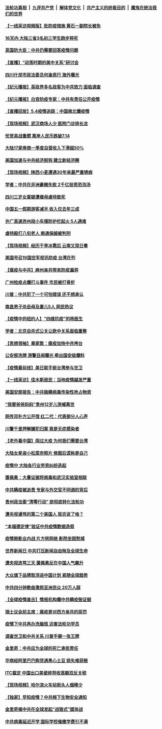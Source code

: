 

####  [法轮功真相](../../../../basic/blob/master/README.md?t=05042331) &nbsp;|&nbsp; [九评共产党](../../../../9ping.md/blob/master/README.md?t=05042331) &nbsp;|&nbsp; [解体党文化](../../../../jtdwh.md/blob/master/README.md?t=05042331)  &nbsp;|&nbsp; [共产主义的终极目的](../../../../gczydzjmd.md/blob/master/README.md?t=05042331) &nbsp;|&nbsp; [魔鬼在统治我们的世界](../../../../mgztzwmdsj.md/blob/master/README.md?t=05042331) 

#### [【一线采访视频版】批防疫措施 黄石一副院长被免](../pages/nsc413/n12080735.md?t=05042331) 

#### [16天内 大陆三省3名初三学生跑步猝死](../pages/nsc413/n12081775.md?t=05042331) 

#### [英国防大臣：中共仍需要回答疫情问题](../pages/nsc413/n12082077.md?t=05042331) 

#### [【直播】“动荡时期的美中关系”研讨会](../pages/nsc413/n12082231.md?t=05042331) 


#### [四川什邡市政法委员何渝恶行 海外曝光](../pages/nsc413/n12076321.md?t=05042331) 

#### [【纪元播报】英政界多名政客为中共效力 面临调查](../pages/nsc413/n12081498.md?t=05042331) 

#### [【纪元播报】白宫防疫专家：中共有责任公开疫情](../pages/nsc413/n12081933.md?t=05042331) 

#### [【直播回放】5.4疫情追踪：中国南北爆疫情](../pages/nsc413/n12081951.md?t=05042331) 

#### [【现场视频】武汉商场人少 医院门诊排长龙](../pages/nsc413/n12081910.md?t=05042331) 

#### [忧贸易战重燃 离岸人民币跌破7.14](../pages/nsc413/n12081846.md?t=05042331) 

#### [大陆17家券商一季度自营收入下滑超50%](../pages/nsc413/n12081802.md?t=05042331) 

#### [美国加速与中共经济脱钩 建立新经济圈](../pages/nsc413/n12081800.md?t=05042331) 

#### [【现场视频】陕西小麦遭遇30年来最严重锈病](../pages/nsc413/n12081572.md?t=05042331) 

#### [学者：中共在非洲豪赌失败 2千亿投资恐泡汤](../pages/nsc413/n12080590.md?t=05042331) 

#### [四川三岁女童疑遭继母虐待致死](../pages/nsc413/n12081616.md?t=05042331) 

#### [中国五一假期游客减半 收入仅去年三成](../pages/nsc413/n12081444.md?t=05042331) 

#### [许广高速连州段小车撞防护栏起火 5人遇难](../pages/nsc413/n12081208.md?t=05042331) 

#### [虐待殴打八旬老人 南通保姆被判刑](../pages/nsc413/n12081342.md?t=05042331) 

#### [【现场视频】经历干旱冰雹后 云南又现日晕](../pages/nsc413/n12080926.md?t=05042331) 

#### [美国号召19国空军视讯防疫 台湾在列](../pages/nsc413/n12081164.md?t=05042331) 

#### [【瘟疫与中共】麻州亲共带来防疫漏洞](../pages/nsc413/n12073515.md?t=05042331) 

#### [广州检疫点爆打斗事件 市民被打骨折](../pages/nsc413/n12080859.md?t=05042331) 

#### [川普：中共犯了一个可怕错误 还不想承认](../pages/nsc413/n12080777.md?t=05042331) 

#### [南昌男子杀岳母及妻儿5人 网民热议](../pages/nsc413/n12080864.md?t=05042331) 

#### [【疫情中的纽约人】“四维抗疫”的杨医生](../pages/nsc413/n12080589.md?t=05042331) 

#### [学者：北京自杀式公关让欧中关系面临重整](../pages/nsc413/n12080769.md?t=05042331) 

#### [【思想领袖】章家敦：瘟疫加快中共垮台](../pages/nsc413/n11974313.md?t=05042331) 

#### [公安部洗牌 港警丑闻曝光 牵出国安级爆料](../pages/nsc413/n12080606.md?t=05042331) 

#### [【疫情最前线】美日联手挺台湾参与世卫](../pages/nsc413/n12080717.md?t=05042331) 

#### [【一线采访】佳木斯居民：当地疫情越发严重](../pages/nsc413/n12080270.md?t=05042331) 

#### [美国安部报告：中共隐瞒病毒传染性抢占物资](../pages/nsc413/n12080488.md?t=05042331) 

#### [“我要爸爸妈妈”贵州12岁儿哭喊离世](../pages/nsc413/n12079888.md?t=05042331) 

#### [网传邓朴方公开信 红二代：代表部分人心声](../pages/nsc413/n12080048.md?t=05042331) 

#### [川警千里押解嫌犯归案 竟是无症感染者](../pages/nsc413/n12080382.md?t=05042331) 

#### [【老外看中国】闯过大疫 为何我们需要台湾](../pages/nsc413/n12080077.md?t=05042331) 

#### [大陆女星盗小松菜奈照片 修图后谎称是自己](../pages/nsc413/n12080208.md?t=05042331) 

#### [疫情中 大陆各行业劳资纠纷迭起](../pages/nsc413/n12080272.md?t=05042331) 

#### [蓬佩奥：大量证据将病毒和武汉实验室相联](../pages/nsc413/n12080214.md?t=05042331) 

#### [中共瞒疫被追责 专家与外交官不同调的背后](../pages/nsc413/n12076680.md?t=05042331) 

#### [贵州政法委“清零行动” 欲彻底转化法轮功](../pages/nsc413/n12079515.md?t=05042331) 

#### [遭央视谩骂的第二个美国人 班农说了啥？](../pages/nsc413/n12080130.md?t=05042331) 

#### [“本福德定律”验证中共疫情数据造假](../pages/nsc413/n12074400.md?t=05042331) 

#### [疫情掀影业内战 片方转网络 影院坐困愁城](../pages/nsc413/n12079994.md?t=05042331) 

#### [世界新闻日 中共打压新闻自由殃及全球生命](../pages/nsc413/n12079965.md?t=05042331) 

#### [遭央视连骂三天 蓬佩奥反在中国人气飙升](../pages/nsc413/n12077776.md?t=05042331) 

#### [大众旗下品牌取消进中国计划 紧随全球趋势](../pages/nsc413/n12079942.md?t=05042331) 

#### [中共四分钟歌曲激怒亚洲民众 20万人踩](../pages/nsc413/n12079946.md?t=05042331) 

#### [【全球疫情直击】情报机构曝中共瞒疫毁证据](../pages/nsc413/n12079852.md?t=05042331) 

#### [瑞士议会前主席：瘟疫是对西方亲共的惩罚](../pages/nsc413/n12079925.md?t=05042331) 

#### [疫情下中共再办洗脑班 迫害法轮功学员](../pages/nsc413/n12027127.md?t=05042331) 

#### [调查世卫和中共关系 川普手握一张王牌](../pages/nsc413/n12078752.md?t=05042331) 

#### [金里奇：中共应为全球的死亡承担责任](../pages/nsc413/n12079817.md?t=05042331) 


#### [华商经阿里巴巴购货遇黑心土豆 损失难获赔](../pages/nsc413/n12077164.md?t=05042331) 

#### [ITC裁定 中国出口美瓷砖将收高额双反关税](../pages/nsc413/n12079462.md?t=05042331) 

#### [【现场视频】哈尔滨火车站街头人烟稀少](../pages/nsc413/n12079438.md?t=05042331) 

#### [【独家】早知疫情？中共频下生物安全通知](../pages/nsc413/n12077007.md?t=05042331) 

#### [金里奇揭中共在全球发起“战狼式”媒体战](../pages/nsc413/n12077181.md?t=05042331) 

#### [中共病毒延迟开学 国际学校催缴学费引不满](../pages/nsc413/n12078808.md?t=05042331) 

